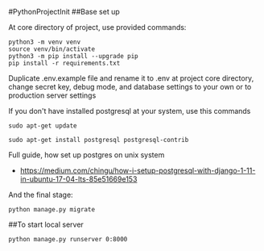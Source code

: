 #PythonProjectInit
##Base set up

At core directory of project, use provided commands:

```
python3 -m venv venv
source venv/bin/activate
python3 -m pip install --upgrade pip
pip install -r requirements.txt
```

Duplicate .env.example file and rename it to .env at project core directory, change secret key,
debug mode, and database settings to your own or to production server settings

If you don't have installed postgresql at your system, use this commands

```
sudo apt-get update

sudo apt-get install postgresql postgresql-contrib
```

Full guide, how set up postgres on unix system
- https://medium.com/chingu/how-i-setup-postgresql-with-django-1-11-in-ubuntu-17-04-lts-85e51669e153

And the final stage:

```
python manage.py migrate

```

##To start local server

```
python manage.py runserver 0:8000
```
